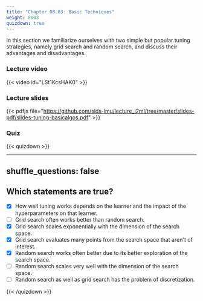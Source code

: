 ```yaml
---
title: "Chapter 08.03: Basic Techniques"
weight: 8003
quizdown: true
---
```

In this section we familiarize ourselves with two simple but popular tuning strategies, namely grid search and random search, and discuss their advantages and disadvantages. 

<!--more-->

### Lecture video

{{< video id="LSt1KcsHAK0" >}}

### Lecture slides

{{< pdfjs file="https://github.com/slds-lmu/lecture_i2ml/tree/master/slides-pdf/slides-tuning-basicalgos.pdf" >}}

### Quiz

{{< quizdown >}}

---
shuffle_questions: false
---

## Which statements are true? 

- [x] How well tuning works depends on the learner and the impact of the hyperparameters on that learner.
- [ ] Grid search often works better than random search.
- [x] Grid search scales exponentially with the dimension of the search space.
- [x] Grid search evaluates many points from the search space that aren't of interest.
- [x] Random search works often better due to its better exploration of the search space.
- [ ] Random search scales very well with the dimension of the search space. 
- [ ] Random search as well as grid search has the problem of discretization.

{{< /quizdown >}}
